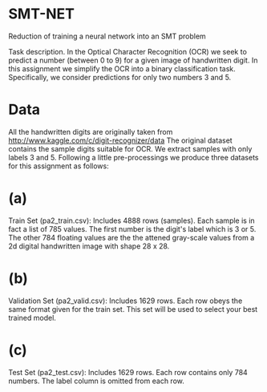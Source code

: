# SMT-NET
Reduction of training a neural network into an SMT problem

Task description. In the Optical Character Recognition (OCR) we seek to predict a number (between 0 to 9) for a given image of handwritten digit. In this assignment we simplify the OCR into a binary classification task. Specifically, we consider predictions for only two numbers 3 and 5. 

# Data
All the handwritten digits are originally taken from http://www.kaggle.com/c/digit-recognizer/data The original dataset contains the sample digits suitable for OCR. We extract samples with only labels 3 and 5. Following a little pre-processings we produce three datasets for this assignment as follows:
# (a) 
Train Set (pa2_train.csv): Includes 4888 rows (samples). Each sample is in fact a list of 785 values. The first number is the digit's label which is 3 or 5. The other 784 floating values are the the attened gray-scale values from a 2d digital handwritten image with shape 28 x 28.
# (b) 
Validation Set (pa2_valid.csv): Includes 1629 rows. Each row obeys the same format given for the train set. This set will be used to select your best trained model.
# (c) 
Test Set (pa2_test.csv): Includes 1629 rows. Each row contains only 784 numbers. The label column is omitted from each row.
